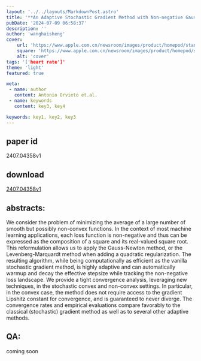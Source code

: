```yaml
---
layout: '../../layouts/MarkdownPost.astro'
title: '**An Adaptive Stochastic Gradient Method with Non-negative Gauss-Newton Stepsizes**'
pubDate: '2024-07-09 06:58:37'
description: ''
author: 'wanghaisheng'
cover:
    url: 'https://www.apple.com.cn/newsroom/images/product/homepod/standard/Apple-HomePod-hero-230118_big.jpg.large_2x.jpg'
    square: 'https://www.apple.com.cn/newsroom/images/product/homepod/standard/Apple-HomePod-hero-230118_big.jpg.large_2x.jpg'
    alt: 'cover'
tags: '['heart rate']' 
theme: 'light'
featured: true

meta:
 - name: author
   content: Antonio Orvieto et.al.
 - name: keywords
   content: key3, key4

keywords: key1, key2, key3
---
```


## paper id
2407.04358v1
## download
[2407.04358v1](http://arxiv.org/abs/2407.04358v1)
## abstracts:
We consider the problem of minimizing the average of a large number of smooth but possibly non-convex functions. In the context of most machine learning applications, each loss function is non-negative and thus can be expressed as the composition of a square and its real-valued square root. This reformulation allows us to apply the Gauss-Newton method, or the Levenberg-Marquardt method when adding a quadratic regularization. The resulting algorithm, while being computationally as efficient as the vanilla stochastic gradient method, is highly adaptive and can automatically warmup and decay the effective stepsize while tracking the non-negative loss landscape. We provide a tight convergence analysis, leveraging new techniques, in the stochastic convex and non-convex settings. In particular, in the convex case, the method does not require access to the gradient Lipshitz constant for convergence, and is guaranteed to never diverge. The convergence rates and empirical evaluations compare favorably to the classical (stochastic) gradient method as well as to several other adaptive methods.
## QA:
coming soon
